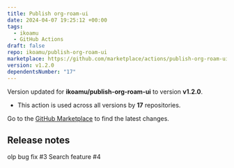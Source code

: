 ```yaml
---
title: Publish org-roam-ui
date: 2024-04-07 19:25:12 +00:00
tags:
  - ikoamu
  - GitHub Actions
draft: false
repo: ikoamu/publish-org-roam-ui
marketplace: https://github.com/marketplace/actions/publish-org-roam-ui
version: v1.2.0
dependentsNumber: "17"
---
```



Version updated for **ikoamu/publish-org-roam-ui** to version **v1.2.0**.
- This action is used across all versions by **17** repositories.

Go to the [GitHub Marketplace](https://github.com/marketplace/actions/publish-org-roam-ui) to find the latest changes.

## Release notes

olp bug fix #3 
Search feature #4 
